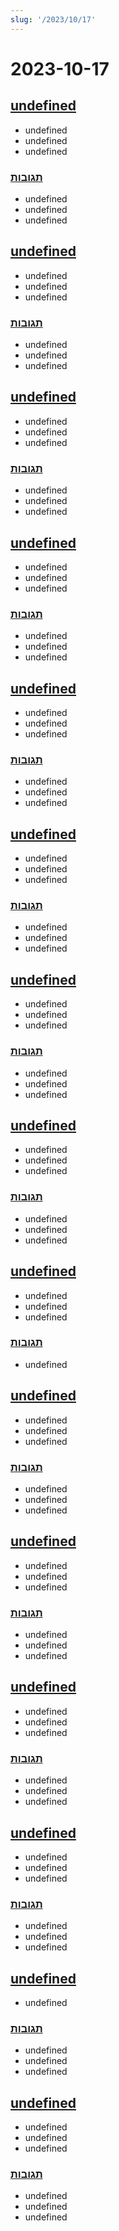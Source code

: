 ```yaml
---
slug: '/2023/10/17'
---
```


# 2023-10-17

## [undefined](https://www.theverge.com/2023/10/16/23919551/bandcamp-layoffs-epic-songtradr)

- undefined
- undefined
- undefined

### [תגובות](https://news.ycombinator.com/item?id=37905638)

- undefined
- undefined
- undefined

## [undefined](https://www.npr.org/2023/10/16/1206158638/linkedin-layoffs)

- undefined
- undefined
- undefined

### [תגובות](https://news.ycombinator.com/item?id=37904518)

- undefined
- undefined
- undefined

## [undefined](https://phys.org/news/2023-10-roundup-herbicide-ingredient-epidemic-chronic.html)

- undefined
- undefined
- undefined

### [תגובות](https://news.ycombinator.com/item?id=37905251)

- undefined
- undefined
- undefined

## [undefined](https://news.ycombinator.com/item?id=37901120)

- undefined
- undefined
- undefined

### [תגובות](https://news.ycombinator.com/item?id=37901120)

- undefined
- undefined
- undefined

## [undefined](https://www.economist.com/united-states/2023/10/05/detroit-wants-to-be-the-first-big-american-city-to-tax-land-value)

- undefined
- undefined
- undefined

### [תגובות](https://news.ycombinator.com/item?id=37908268)

- undefined
- undefined
- undefined

## [undefined](https://github.com/cpacker/MemGPT)

- undefined
- undefined
- undefined

### [תגובות](https://news.ycombinator.com/item?id=37901902)

- undefined
- undefined
- undefined

## [undefined](https://eli.thegreenplace.net/2023/better-http-server-routing-in-go-122/)

- undefined
- undefined
- undefined

### [תגובות](https://news.ycombinator.com/item?id=37898999)

- undefined
- undefined
- undefined

## [undefined](https://pluralistic.net/2023/10/14/freedom-of-reach/)

- undefined
- undefined
- undefined

### [תגובות](https://news.ycombinator.com/item?id=37903890)

- undefined
- undefined
- undefined

## [undefined](https://twitter.com/modernistwitch/status/1713962311579234428)

- undefined
- undefined
- undefined

### [תגובות](https://news.ycombinator.com/item?id=37903172)

- undefined

## [undefined](https://github.com/FreeTubeApp/FreeTube)

- undefined
- undefined
- undefined

### [תגובות](https://news.ycombinator.com/item?id=37897916)

- undefined
- undefined
- undefined

## [undefined](https://paulstamatiou.com/stocketa/)

- undefined
- undefined
- undefined

### [תגובות](https://news.ycombinator.com/item?id=37903489)

- undefined
- undefined
- undefined

## [undefined](https://queue.acm.org/detail.cfm?id=3212479)

- undefined
- undefined
- undefined

### [תגובות](https://news.ycombinator.com/item?id=37897946)

- undefined
- undefined
- undefined

## [undefined](https://guanjunwu.github.io/4dgs/)

- undefined
- undefined
- undefined

### [תגובות](https://news.ycombinator.com/item?id=37905601)

- undefined
- undefined
- undefined

## [undefined](https://news.ycombinator.com/item?id=37907433)

- undefined

### [תגובות](https://news.ycombinator.com/item?id=37907433)

- undefined
- undefined
- undefined

## [undefined](https://invidious.io/)

- undefined
- undefined
- undefined

### [תגובות](https://news.ycombinator.com/item?id=37900458)

- undefined
- undefined
- undefined

<head>
  <meta property="og:title" content="undefined" />
  <meta property="og:type" content="website" />
  <meta property="og:image" content="https://og.cho.sh/api/og/?title=undefined&subheading=%D7%99%D7%95%D7%9D%20%D7%A9%D7%9C%D7%99%D7%A9%D7%99%2C%2017%20%D7%91%D7%90%D7%95%D7%A7%D7%98%D7%95%D7%91%D7%A8%202023%3A%20%D7%A1%D7%99%D7%9B%D7%95%D7%9D%20%D7%97%D7%93%D7%A9%D7%95%D7%AA%20Hacker" />
</head>

